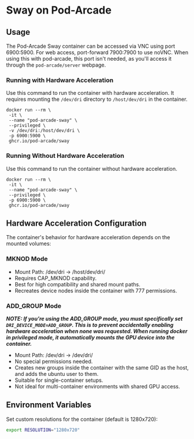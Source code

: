 # Sway on Pod-Arcade

## Usage

The Pod-Arcade Sway container can be accessed via VNC using port 6900:5900. For web access, port-forward 7900:7900 to use noVNC. When using this with pod-arcade, this port isn't needed, as you'll access it through the `pod-arcade/server` webpage.

### Running with Hardware Acceleration

Use this command to run the container with hardware acceleration. It requires mounting the `/dev/dri` directory to `/host/dev/dri` in the container.

```shell
docker run --rm \
 -it \
 --name "pod-arcade-sway" \
 --privileged \
 -v /dev/dri:/host/dev/dri \
 -p 6900:5900 \
 ghcr.io/pod-arcade/sway
```

### Running Without Hardware Acceleration

Use this command to run the container without hardware acceleration.

```shell
docker run --rm \
 -it \
 --name "pod-arcade-sway" \
 --privileged \
 -p 6900:5900 \
 ghcr.io/pod-arcade/sway
```

## Hardware Acceleration Configuration

The container's behavior for hardware acceleration depends on the mounted volumes:

### MKNOD Mode

- Mount Path: /dev/dri -> /host/dev/dri/
- Requires CAP_MKNOD capability.
- Best for high compatibility and shared mount paths.
- Recreates device nodes inside the container with 777 permissions.

### ADD_GROUP Mode
***NOTE: If you're using the ADD_GROUP mode, you must specifically set `DRI_DEVICE_MODE=ADD_GROUP`. This is to prevent accidentally enabling hardware acceleration when none was requested. When running docker in privileged mode, it automatically mounts the GPU device into the container.***
- Mount Path: /dev/dri -> /dev/dri/
- No special permissions needed.
- Creates new groups inside the container with the same GID as the host, and adds the ubuntu user to them.
- Suitable for single-container setups.
- Not ideal for multi-container environments with shared GPU access.

## Environment Variables
Set custom resolutions for the container (default is 1280x720):

```sh
export RESOLUTION="1280x720"
```